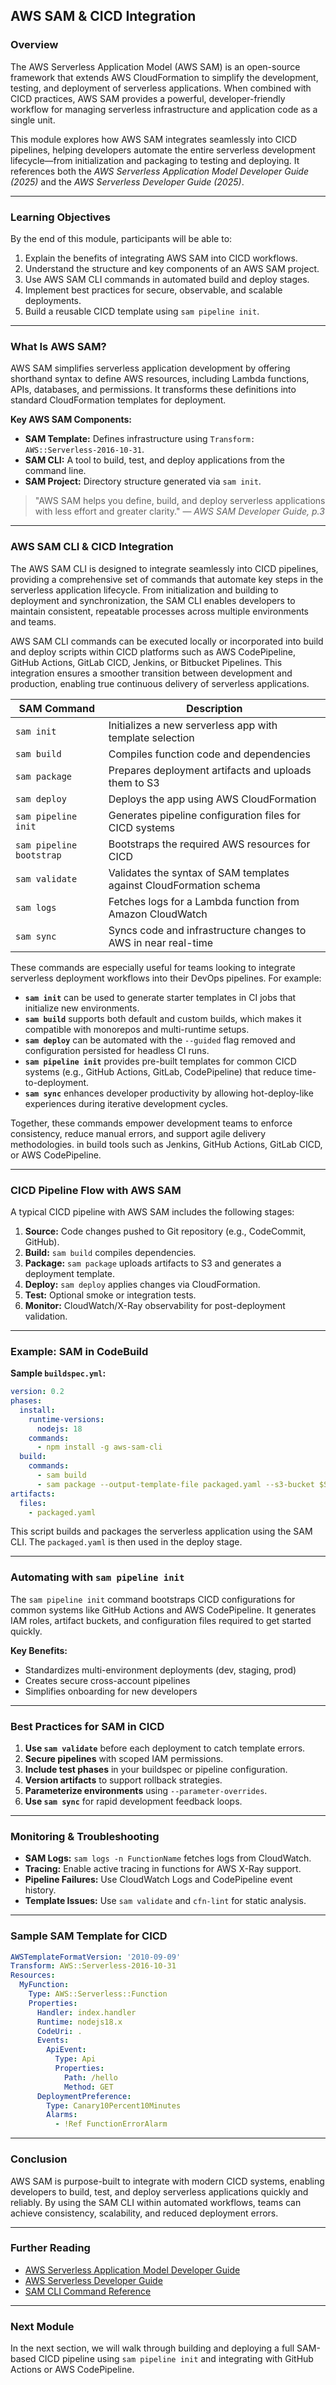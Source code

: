 ## AWS SAM & CICD Integration

### Overview
The AWS Serverless Application Model (AWS SAM) is an open-source framework that extends AWS CloudFormation to simplify the development, testing, and deployment of serverless applications. When combined with CICD practices, AWS SAM provides a powerful, developer-friendly workflow for managing serverless infrastructure and application code as a single unit.

This module explores how AWS SAM integrates seamlessly into CICD pipelines, helping developers automate the entire serverless development lifecycle—from initialization and packaging to testing and deploying. It references both the *AWS Serverless Application Model Developer Guide (2025)* and the *AWS Serverless Developer Guide (2025)*.

---

### Learning Objectives
By the end of this module, participants will be able to:

1. Explain the benefits of integrating AWS SAM into CICD workflows.
2. Understand the structure and key components of an AWS SAM project.
3. Use AWS SAM CLI commands in automated build and deploy stages.
4. Implement best practices for secure, observable, and scalable deployments.
5. Build a reusable CICD template using `sam pipeline init`.

---

### What Is AWS SAM?
AWS SAM simplifies serverless application development by offering shorthand syntax to define AWS resources, including Lambda functions, APIs, databases, and permissions. It transforms these definitions into standard CloudFormation templates for deployment.

**Key AWS SAM Components:**
- **SAM Template:** Defines infrastructure using `Transform: AWS::Serverless-2016-10-31`.
- **SAM CLI:** A tool to build, test, and deploy applications from the command line.
- **SAM Project:** Directory structure generated via `sam init`.

> "AWS SAM helps you define, build, and deploy serverless applications with less effort and greater clarity." — *AWS SAM Developer Guide, p.3*

---

### AWS SAM CLI & CICD Integration

The AWS SAM CLI is designed to integrate seamlessly into CICD pipelines, providing a comprehensive set of commands that automate key steps in the serverless application lifecycle. From initialization and building to deployment and synchronization, the SAM CLI enables developers to maintain consistent, repeatable processes across multiple environments and teams.

AWS SAM CLI commands can be executed locally or incorporated into build and deploy scripts within CICD platforms such as AWS CodePipeline, GitHub Actions, GitLab CICD, Jenkins, or Bitbucket Pipelines. This integration ensures a smoother transition between development and production, enabling true continuous delivery of serverless applications.

| SAM Command         | Description                                                                 |
|---------------------|-----------------------------------------------------------------------------|
| `sam init`          | Initializes a new serverless app with template selection                    |
| `sam build`         | Compiles function code and dependencies                                     |
| `sam package`       | Prepares deployment artifacts and uploads them to S3                       |
| `sam deploy`        | Deploys the app using AWS CloudFormation                                   |
| `sam pipeline init` | Generates pipeline configuration files for CICD systems                  |
| `sam pipeline bootstrap` | Bootstraps the required AWS resources for CICD                    |
| `sam validate`      | Validates the syntax of SAM templates against CloudFormation schema        |
| `sam logs`          | Fetches logs for a Lambda function from Amazon CloudWatch                  |
| `sam sync`          | Syncs code and infrastructure changes to AWS in near real-time             |

These commands are especially useful for teams looking to integrate serverless deployment workflows into their DevOps pipelines. For example:

- **`sam init`** can be used to generate starter templates in CI jobs that initialize new environments.
- **`sam build`** supports both default and custom builds, which makes it compatible with monorepos and multi-runtime setups.
- **`sam deploy`** can be automated with the `--guided` flag removed and configuration persisted for headless CI runs.
- **`sam pipeline init`** provides pre-built templates for common CICD systems (e.g., GitHub Actions, GitLab, CodePipeline) that reduce time-to-deployment.
- **`sam sync`** enhances developer productivity by allowing hot-deploy-like experiences during iterative development cycles.

Together, these commands empower development teams to enforce consistency, reduce manual errors, and support agile delivery methodologies.
 in build tools such as Jenkins, GitHub Actions, GitLab CICD, or AWS CodePipeline.

---

### CICD Pipeline Flow with AWS SAM

A typical CICD pipeline with AWS SAM includes the following stages:

1. **Source:** Code changes pushed to Git repository (e.g., CodeCommit, GitHub).
2. **Build:** `sam build` compiles dependencies.
3. **Package:** `sam package` uploads artifacts to S3 and generates a deployment template.
4. **Deploy:** `sam deploy` applies changes via CloudFormation.
5. **Test:** Optional smoke or integration tests.
6. **Monitor:** CloudWatch/X-Ray observability for post-deployment validation.

---

### Example: SAM in CodeBuild

**Sample `buildspec.yml`:**
```yaml
version: 0.2
phases:
  install:
    runtime-versions:
      nodejs: 18
    commands:
      - npm install -g aws-sam-cli
  build:
    commands:
      - sam build
      - sam package --output-template-file packaged.yaml --s3-bucket $S3_BUCKET
artifacts:
  files:
    - packaged.yaml
```

This script builds and packages the serverless application using the SAM CLI. The `packaged.yaml` is then used in the deploy stage.

---

### Automating with `sam pipeline init`

The `sam pipeline init` command bootstraps CICD configurations for common systems like GitHub Actions and AWS CodePipeline. It generates IAM roles, artifact buckets, and configuration files required to get started quickly.

**Key Benefits:**
- Standardizes multi-environment deployments (dev, staging, prod)
- Creates secure cross-account pipelines
- Simplifies onboarding for new developers

---

### Best Practices for SAM in CICD

1. **Use `sam validate`** before each deployment to catch template errors.
2. **Secure pipelines** with scoped IAM permissions.
3. **Include test phases** in your buildspec or pipeline configuration.
4. **Version artifacts** to support rollback strategies.
5. **Parameterize environments** using `--parameter-overrides`.
6. **Use `sam sync`** for rapid development feedback loops.

---

### Monitoring & Troubleshooting

- **SAM Logs:** `sam logs -n FunctionName` fetches logs from CloudWatch.
- **Tracing:** Enable active tracing in functions for AWS X-Ray support.
- **Pipeline Failures:** Use CloudWatch Logs and CodePipeline event history.
- **Template Issues:** Use `sam validate` and `cfn-lint` for static analysis.

---

### Sample SAM Template for CICD
```yaml
AWSTemplateFormatVersion: '2010-09-09'
Transform: AWS::Serverless-2016-10-31
Resources:
  MyFunction:
    Type: AWS::Serverless::Function
    Properties:
      Handler: index.handler
      Runtime: nodejs18.x
      CodeUri: .
      Events:
        ApiEvent:
          Type: Api
          Properties:
            Path: /hello
            Method: GET
      DeploymentPreference:
        Type: Canary10Percent10Minutes
        Alarms:
          - !Ref FunctionErrorAlarm
```

---

### Conclusion
AWS SAM is purpose-built to integrate with modern CICD systems, enabling developers to build, test, and deploy serverless applications quickly and reliably. By using the SAM CLI within automated workflows, teams can achieve consistency, scalability, and reduced deployment errors.

---

### Further Reading
- [AWS Serverless Application Model Developer Guide](https://docs.aws.amazon.com/serverless-application-model/)
- [AWS Serverless Developer Guide](https://docs.aws.amazon.com/serverless/latest/devguide/)
- [SAM CLI Command Reference](https://docs.aws.amazon.com/serverless-application-model/latest/developerguide/what-is-sam.html)

---

### Next Module
In the next section, we will walk through building and deploying a full SAM-based CICD pipeline using `sam pipeline init` and integrating with GitHub Actions or AWS CodePipeline.

